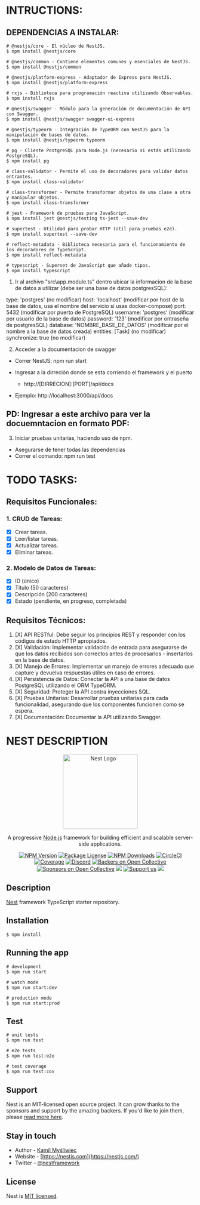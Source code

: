 # INTRUCTIONS:

## DEPENDENCIAS A INSTALAR:

```
# @nestjs/core - El núcleo de NestJS.
$ npm install @nestjs/core
```
```
# @nestjs/common - Contiene elementos comunes y esenciales de NestJS.
$ npm install @nestjs/common
```
```
# @nestjs/platform-express - Adaptador de Express para NestJS.
$ npm install @nestjs/platform-express
```
```
# rxjs - Biblioteca para programación reactiva utilizando Observables.
$ npm install rxjs
```
```
# @nestjs/swagger - Módulo para la generación de documentación de API con Swagger.
$ npm install @nestjs/swagger swagger-ui-express
```
```
# @nestjs/typeorm - Integración de TypeORM con NestJS para la manipulación de bases de datos.
$ npm install @nestjs/typeorm typeorm
```
```
# pg - Cliente PostgreSQL para Node.js (necesario si estás utilizando PostgreSQL).
$ npm install pg
```
```
# class-validator - Permite el uso de decoradores para validar datos entrantes.
$ npm install class-validator
```
```
# class-transformer - Permite transformar objetos de una clase a otra y manipular objetos.
$ npm install class-transformer
```
```
# jest - Framework de pruebas para JavaScript.
$ npm install jest @nestjs/testing ts-jest --save-dev
```
```
# supertest - Utilidad para probar HTTP (útil para pruebas e2e).
$ npm install supertest --save-dev
```
```
# reflect-metadata - Biblioteca necesaria para el funcionamiento de los decoradores de TypeScript.
$ npm install reflect-metadata
```
```
# typescript - Superset de JavaScript que añade tipos.
$ npm install typescript
```
1. Ir al archivo "src\app.module.ts" dentro ubicar la informacion de la base de datos a utilizar (debe ser una base de datos postgresSQL):

  type: 'postgres' (no modificar)
  host: 'localhost' (modificar por host de la base de datos, usa el nombre del servicio si usas docker-compose)
  port: 5432 (modificar por puerto de PostgreSQL)
  username: 'postgres' (modificar por usuario de la base de datos)
  password: '123' (modificar por ontraseña de postgresSQL)
  database: 'NOMBRE_BASE_DE_DATOS' (modificar por el nombre a la base de datos creada)
  entities: [Task] (no modificar)
  synchronize: true (no modificar)

2. Acceder a la documentacion de swagger

- Correr NestJS: npm run start
- Ingresar a la dirreción donde se esta corriendo el framework y el puerto
  - http://[DIRRECION]:[PORT]/api/docs

- Ejemplo: http://localhost:3000/api/docs

PD: Ingresar a este archivo para ver la docuemntacion en formato PDF:
- 

3. Iniciar pruebas unitarias, haciendo uso de npm.

- Asegurarse de tener todas las dependencias 
- Correr el comando:
  npm run test

# TODO TASKS:

## Requisitos Funcionales:

### 1. CRUD de Tareas:

- [X] Crear tareas.
- [X] Leer/listar tareas. 
- [X] Actualizar tareas. 
- [X] Eliminar tareas.

### 2. Modelo de Datos de Tareas:

- [X] ID (único) 
- [X] Título (50 caracteres) 
- [X] Descripción (200 caracteres) 
- [X] Estado (pendiente, en progreso, completada) 

## Requisitos Técnicos:

1. [X] API RESTful: Debe seguir los principios REST y responder con los códigos de estado HTTP apropiados.
2. [X] Validación: Implementar validación de entrada para asegurarse de que los datos 
recibidos son correctos antes de procesarlos - insertarlos en la base de datos.
3. [X] Manejo de Errores: Implementar un manejo de errores adecuado que capture y devuelva respuestas útiles en caso de errores.
4. [X] Persistencia de Datos: Conectar la API a una base de datos PostgreSQL utilizando el ORM TypeORM.
5. [X] Seguridad: Proteger la API contra inyecciones SQL.
6. [X] Pruebas Unitarias: Desarrollar pruebas unitarias para cada funcionalidad, asegurando que los componentes funcionen como se espera.
7. [X] Documentación: Documentar la API utilizando Swagger.

# NEST DESCRIPTION

<p align="center">
  <a href="http://nestjs.com/" target="blank"><img src="https://nestjs.com/img/logo-small.svg" width="200" alt="Nest Logo" /></a>
</p>

[circleci-image]: https://img.shields.io/circleci/build/github/nestjs/nest/master?token=abc123def456
[circleci-url]: https://circleci.com/gh/nestjs/nest

  <p align="center">A progressive <a href="http://nodejs.org" target="_blank">Node.js</a> framework for building efficient and scalable server-side applications.</p>
    <p align="center">
<a href="https://www.npmjs.com/~nestjscore" target="_blank"><img src="https://img.shields.io/npm/v/@nestjs/core.svg" alt="NPM Version" /></a>
<a href="https://www.npmjs.com/~nestjscore" target="_blank"><img src="https://img.shields.io/npm/l/@nestjs/core.svg" alt="Package License" /></a>
<a href="https://www.npmjs.com/~nestjscore" target="_blank"><img src="https://img.shields.io/npm/dm/@nestjs/common.svg" alt="NPM Downloads" /></a>
<a href="https://circleci.com/gh/nestjs/nest" target="_blank"><img src="https://img.shields.io/circleci/build/github/nestjs/nest/master" alt="CircleCI" /></a>
<a href="https://coveralls.io/github/nestjs/nest?branch=master" target="_blank"><img src="https://coveralls.io/repos/github/nestjs/nest/badge.svg?branch=master#9" alt="Coverage" /></a>
<a href="https://discord.gg/G7Qnnhy" target="_blank"><img src="https://img.shields.io/badge/discord-online-brightgreen.svg" alt="Discord"/></a>
<a href="https://opencollective.com/nest#backer" target="_blank"><img src="https://opencollective.com/nest/backers/badge.svg" alt="Backers on Open Collective" /></a>
<a href="https://opencollective.com/nest#sponsor" target="_blank"><img src="https://opencollective.com/nest/sponsors/badge.svg" alt="Sponsors on Open Collective" /></a>
  <a href="https://paypal.me/kamilmysliwiec" target="_blank"><img src="https://img.shields.io/badge/Donate-PayPal-ff3f59.svg"/></a>
    <a href="https://opencollective.com/nest#sponsor"  target="_blank"><img src="https://img.shields.io/badge/Support%20us-Open%20Collective-41B883.svg" alt="Support us"></a>
  <a href="https://twitter.com/nestframework" target="_blank"><img src="https://img.shields.io/twitter/follow/nestframework.svg?style=social&label=Follow"></a>
</p>
  <!--[![Backers on Open Collective](https://opencollective.com/nest/backers/badge.svg)](https://opencollective.com/nest#backer)
  [![Sponsors on Open Collective](https://opencollective.com/nest/sponsors/badge.svg)](https://opencollective.com/nest#sponsor)-->

## Description

[Nest](https://github.com/nestjs/nest) framework TypeScript starter repository.

## Installation

```
$ npm install
```

## Running the app

```
# development
$ npm run start

# watch mode
$ npm run start:dev

# production mode
$ npm run start:prod
```

## Test

```
# unit tests
$ npm run test

# e2e tests
$ npm run test:e2e

# test coverage
$ npm run test:cov
```

## Support

Nest is an MIT-licensed open source project. It can grow thanks to the sponsors and support by the amazing backers. If you'd like to join them, please [read more here](https://docs.nestjs.com/support).

## Stay in touch

- Author - [Kamil Myśliwiec](https://kamilmysliwiec.com)
- Website - [https://nestjs.com](https://nestjs.com/)
- Twitter - [@nestframework](https://twitter.com/nestframework)

## License

Nest is [MIT licensed](LICENSE).

